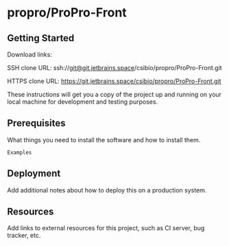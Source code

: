 # propro/ProPro-Front



## Getting Started

Download links:

SSH clone URL: ssh://git@git.jetbrains.space/csibio/propro/ProPro-Front.git

HTTPS clone URL: https://git.jetbrains.space/csibio/propro/ProPro-Front.git



These instructions will get you a copy of the project up and running on your local machine for development and testing purposes.

## Prerequisites

What things you need to install the software and how to install them.

```
Examples
```

## Deployment

Add additional notes about how to deploy this on a production system.

## Resources

Add links to external resources for this project, such as CI server, bug tracker, etc.
